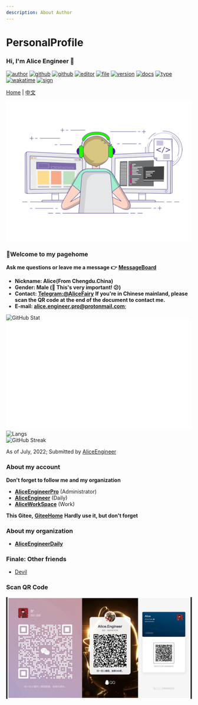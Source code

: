 ```yaml
---
description: About Author
---
```


# PersonalProfile

### Hi, I'm Alice Engineer 👋

[![author](https://img.shields.io/badge/Author-Alice-orange)](https://t.me/FairyAlicePro) [![github](https://img.shields.io/badge/Github-AliceEngineerPro-green)](https://github.com/AliceEngineerPro) [![github](https://img.shields.io/badge/GitBook-AliceEngineerProGitBook-green)](https://alicebooks.gitbook.io) [![editor](https://img.shields.io/badge/Editor-Typora-yellow)](https://github.com/AliceEngineerPro) [![file](https://img.shields.io/badge/Language-Markdown-orange)](https://github.com/AliceEngineerPro) [![version](https://img.shields.io/badge/Version-Release-blue)](https://github.com/AliceEngineerPro) [![docs](https://img.shields.io/badge/Docs-Passing-brightgreen)](https://github.com/AliceEngineerPro) [![type](https://img.shields.io/badge/Type-Personal-blue)](https://github.com/AliceEngineerPro) [![wakatime](https://wakatime.com/badge/user/fa851759-c657-4b1e-8bcb-3ec3a693a2cd.svg)](https://wakatime.com/@fa851759-c657-4b1e-8bcb-3ec3a693a2cd) [![sign](https://img.shields.io/badge/%E7%AD%89%E6%88%91%E4%BB%A3%E7%A0%81%E7%BC%96%E6%88%90-%E5%A8%B6%E4%BD%A0%E4%B8%BA%E5%A6%BB%E5%8F%AF%E5%A5%BD-red)](https://github.com/AliceEngineerPro)

[Home](https://github.com/AliceEngineerPro) | [中文](https://github.com/AliceEngineerPro/AliceEngineerPro/blob/ReleaseMaster/README\_zh\_CN.md)

<div align="lift"><img src="./static/images/title.gif" alt="title"/></div>

### 🎉Welcome to my pagehome

**Ask me questions or leave me a message 👉** [**MessageBoard**](https://github.com/AliceEngineerPro/AliceEngineerProPublic/issues/30)

* **Nickname: Alice(From Chengdu.China)**
* **Gender: Male (👨 This's very important! 😕)**
* **Contact:** [**Telegram:@AliceFairy**](https://t.me/AliceProfession) **If you're in Chinese mainland, please scan the QR code at the end of the document to contact me.**
* **E-mail: alice.engineer.pro@protonmail.com**;

<div align="lift"><img src="https://github-readme-stats.vercel.app/api?username=AliceEngineerPro&count_private=true&show_icons=true" alt="GitHub Stat"/></div>
<div align="lift"><img src="https://raw.githubusercontent.com/AliceEngineerPro/fork_github-stats-transparent/output/generated/overview.svg" alt="Repo"/></div>
<div align="lift"><img src="https://github-readme-stats.vercel.app/api/top-langs/?username=AliceEngineerPro&langs_count=10&layout=compact" alt="Langs"/></div>
<div align="lift"><img src="https://streak-stats.demolab.com/?user=AliceEngineerPro&hideborder=true" alt="GitHub Streak"/></div>

As of July, 2022; Submitted by [AliceEngineer](https://github.com/AliceEngineer) 

### About my account

**Don't forget to follow me and my organization** 

* [**AliceEngineerPro**](https://github.com/AliceEngineerPro) (Administrator) 
* [**AliceEngineer**](https://github.com/AliceEngineer) (Daily) 
* [**AliceWorkSpace**](https://github.com/AliceWorkSpace) (Work) 

**This Gitee,** [**GiteeHome**](https://gitee.com/AliceEngineerPro) **Hardly use it, but don't forget**

### About my organization

* [**AliceEngineerDaily**](https://github.com/AliceEngineerDaily) 

### Finale: Other friends

* [Devil](https://github.com/Devil1314412) 

### Scan QR Code

<div algin="lift"><img src="./static/images/me.jpg" alt="me"/></div> 

